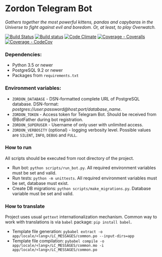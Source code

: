 # Zordon Telegram Bot
_Gathers together the most powerful kittens, pandas and capybaras in the Universe to fight against evil and boredom. Or, at least, to play Overwatch._

[![Build Status](https://travis-ci.org/KrusnikViers/Zordon.svg?branch=wp-2.0)](https://travis-ci.org/KrusnikViers/Zordon)
[![Build status](https://ci.appveyor.com/api/projects/status/5ek9c42yy2usr23h?branch=wp-2.0&svg=true)](https://ci.appveyor.com/project/KrusnikViers/zordon)
[![Code Climate](https://codeclimate.com/github/KrusnikViers/Zordon/badges/gpa.svg?branch=wp-2.0)](https://codeclimate.com/github/KrusnikViers/Zordon)
[![Coverage - Coveralls](https://coveralls.io/repos/github/KrusnikViers/Zordon/badge.svg?branch=wp-2.0)](https://coveralls.io/github/KrusnikViers/Zordon?branch=master)
[![Coverage - CodeCov](https://codecov.io/gh/KrusnikViers/Zordon/branch/master/graph/badge.svg?branch=wp-2.0)](https://codecov.io/gh/KrusnikViers/Zordon)

### Dependencies:

* Python 3.5 or newer
* PostgreSQL 9.2 or newer
* Packages from `requirements.txt`

### Environment variables:

* `ZORDON_DATABASE` - DSN-formatted complete URL of PostgreSQL database. DSN-format: _postgres://user:password@host:port/database_name_.
* `ZORDON_TOKEN` - Access token for Telegram Bot. Should be received from @BotFather during bot registration.
* `ZORDON_SUPERUSER` - Username of only user with unlimited access.
* `ZORDON_VERBOSITY` (optional) - logging verbosity level. Possible values are `SILENT`, `INFO`, `DEBUG` and `FULL`.

### How to run

All scripts should be executed from root directory of the project.
* Run bot: `python scripts/run_bot.py`. All required environment variables must be set and valid.
* Run tests: `python -m unittests`. All required environment variables must be set, database must exist.
* Create DB migrations: `python scripts/make_migrations.py`. Database variable must be set and valid.

### How to translate

Project uses usual `gettext` internationalization mechanism. Common way to work with translations is via `babel` package: `pip install babel`.

* Template file generation: `pybabel extract -o app/locale/<lang>/LC_MESSAGES/common.po --input-dirs=app`
* Template file compilation: `pybabel compile -o app/locale/<lang>/LC_MESSAGES/common.mo -i app/locale/<lang>/LC_MESSAGES/common.po`
